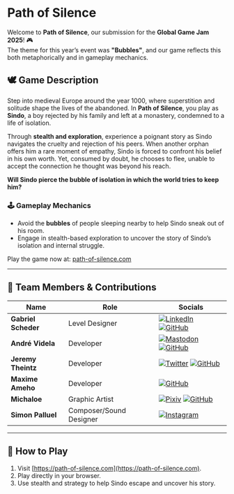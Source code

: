# Path of Silence

Welcome to **Path of Silence**, our submission for the **Global Game Jam 2025**! 🎮  
The theme for this year’s event was **"Bubbles"**, and our game reflects this both metaphorically and in gameplay mechanics.

## 🕊 Game Description

Step into medieval Europe around the year 1000, where superstition and solitude shape the lives of the abandoned. In **Path of Silence**, you play as **Sindo**, a boy rejected by his family and left at a monastery, condemned to a life of isolation.

Through **stealth and exploration**, experience a poignant story as Sindo navigates the cruelty and rejection of his peers. When another orphan offers him a rare moment of empathy, Sindo is forced to confront his belief in his own worth. Yet, consumed by doubt, he chooses to flee, unable to accept the connection he thought was beyond his reach.

**Will Sindo pierce the bubble of isolation in which the world tries to keep him?**

### 🕹 Gameplay Mechanics

- Avoid the **bubbles** of people sleeping nearby to help Sindo sneak out of his room.
- Engage in stealth-based exploration to uncover the story of Sindo’s isolation and internal struggle.

Play the game now at: [path-of-silence.com](https://path-of-silence.com)

---

## 👥 Team Members & Contributions

| Name                | Role                    | Socials                                                                                                                                                                                                                                                   |
| ------------------- | ----------------------- | --------------------------------------------------------------------------------------------------------------------------------------------------------------------------------------------------------------------------------------------------------- |
| **Gabriel Scheder** | Level Designer          | [![LinkedIn](https://img.shields.io/badge/LinkedIn-0A66C2?logo=linkedin&logoColor=white)](https://www.linkedin.com/in/gabriel-scheder) [![GitHub](https://img.shields.io/badge/GitHub-181717?logo=github&logoColor=white)](https://github.com/GabScheder) |
| **André Videla**    | Developer               | [![Mastodon](https://img.shields.io/badge/Mastodon-6364FF?logo=mastodon&logoColor=fff)](https://types.pl/@andrev) [![GitHub](https://img.shields.io/badge/GitHub-181717?logo=github&logoColor=white)](https://github.com/andrevidela)                     |
| **Jeremy Theintz**  | Developer               | [![Twitter](https://img.shields.io/badge/Twitter-1DA1F2?logo=twitter&logoColor=white)](https://x.com/Swiiny_) [![GitHub](https://img.shields.io/badge/GitHub-181717?logo=github&logoColor=white)](https://github.com/swiiny)                              |
| **Maxime Ameho**    | Developer               | [![GitHub](https://img.shields.io/badge/GitHub-181717?logo=github&logoColor=white)](https://github.com/Arpic)                                                                                                                                             |
| **Michaloe**  | Graphic Artist          | [![Pixiv](https://img.shields.io/badge/pixiv-%2300ADD8.svg?logo=pixiv&logoColor=white)](https://www.pixiv.net/en/users/8069911) [![GitHub](https://img.shields.io/badge/GitHub-181717?logo=github&logoColor=white)](https://github.com/michaloe)          |
| **Simon Palluel**   | Composer/Sound Designer | [![Instagram](https://img.shields.io/badge/Instagram-%23E4405F.svg?logo=Instagram&logoColor=white)](https://www.instagram.com/smn_pale)                                                                                                                   |

---

## 🚀 How to Play

1. Visit [https://path-of-silence.com](https://path-of-silence.com).
2. Play directly in your browser.
3. Use stealth and strategy to help Sindo escape and uncover his story.
